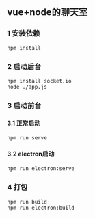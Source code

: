 ## vue+node的聊天室
### 1 安装依赖
```node
npm install
```
### 2 启动后台
```
npm install socket.io
node ./app.js
```
### 3 启动前台
#### 3.1 正常启动
```
npm run serve
```
#### 3.2 electron启动
```
npm run electron:serve
```
### 4 打包
```
npm run build
npm run electron:build
```

